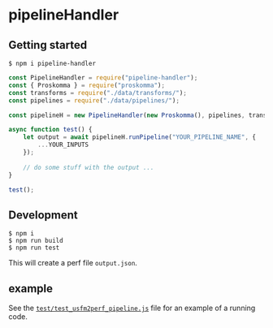 # pipelineHandler

## Getting started

```
$ npm i pipeline-handler
```
```js
const PipelineHandler = require("pipeline-handler");
const { Proskomma } = require("proskomma");
const transforms = require("./data/transforms/");
const pipelines = require("./data/pipelines/");

const pipelineH = new PipelineHandler(new Proskomma(), pipelines, transforms);

async function test() {
    let output = await pipelineH.runPipeline("YOUR_PIPELINE_NAME", {
        ...YOUR_INPUTS
    });
    
    // do some stuff with the output ...
}

test();

```

## Development
```
$ npm i
$ npm run build
$ npm run test
```

This will create a perf file `output.json`.

## example

See the [`test/test_usfm2perf_pipeline.js`](test/test_usfm2perf_pipeline.js) file for an example of a running code.